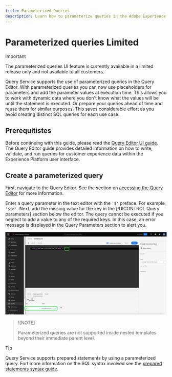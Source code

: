```yaml
---
title: Parameterized Queries
description: Learn how to parameterize queries in the Adobe Experience Platform UI.
---
```

# Parameterized queries Limited 

>[!IMPORTANT]
>
>The parameterized queries UI feature is currently available in a limited release only and not available to all customers.

Query Service supports the use of parameterized queries in the Query Editor. With parameterized queries you can now use placeholders for parameters and add the parameter values at execution time. This allows you to work with dynamic data where you don't know what the values will be until the statement is executed. Or prepare your queries ahead of time and reuse them for similar purposes. This saves considerable effort as you avoid creating distinct SQL queries for each use case.

## Prerequitistes

Before continuing with this guide, please read the [Query Editor UI guide](./user-guide.md). The Query Editor guide provides detailed information on how to write, validate, and run queries for customer experience data within the Experience Platform user interface.

## Create a parameterized query

First, navigate to the Query Editor. See the section on [accessing the Query Editor](./user-guide.md#accessing-query-editor) for more information.

<!-- below is unnecessary 
In the Experience Platform UI, select **Queries** in the left navigation menu to open the Query Service workspace. Next, select **Create Query** at the top right of the screen to start writing queries. This link is available from any of the pages in the Query Service workspace. -->

Enter a query parameter in the text editor with the `'$'` preface. For example, `'$id'`. Next, add the missing value for the key in the [!UICONTROL Query parameters] section below the editor. The query cannot be executed if you neglect to add a value to any of the required keys. In this case, an error message is displayed in the Query Parameters section to alert you.

![The Query Editor with a parameterized query and the Query parameters section highlighted.](../images/ui/parameterized-queries/parameterized-query.png)




<!-- the system conducts a check before you execute the SQL, execute a query and check to see what parameters are in the query and if you have some that are missing the query parameters tab at the bottom will come into view and you'll see that it's filled in the missing parameters. -->

>![NOTE]
>
>Parameterized queries are not supported inside nested templates beyond their immediate parent level.


>[!TIP]
>
>Query Service supports prepared statements by using a parameterized query. Fort more information on the SQL syntax involved see the [prepared statements syntax guide](../sql/prepared-statements.md).


<!-- Add a note to say doesnt work with inline templates (On both PRs) -->